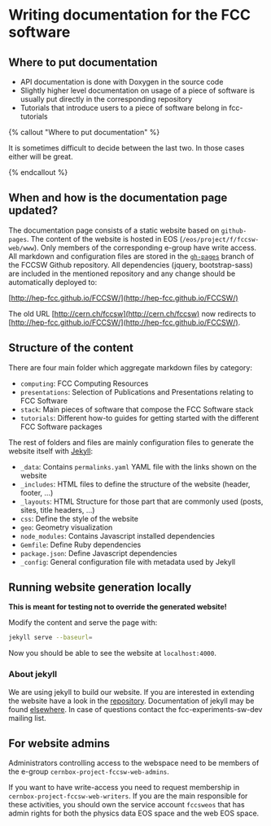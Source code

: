 # Writing documentation for the FCC software


## Where to put documentation

- API documentation is done with Doxygen in the source code
- Slightly higher level documentation on usage of a piece of software is usually put directly in the corresponding repository
- Tutorials that introduce users to a piece of software belong in fcc-tutorials

{% callout "Where to put documentation" %}

 It is sometimes difficult to decide between the last two. In those cases either will be great.

{% endcallout %}

## When and how is the documentation page updated?

The documentation page consists of a static website based on `github-pages`. The content of the website is hosted in EOS (`/eos/project/f/fccsw-web/www`). Only members
of the corresponding e-group have write access. All markdown and configuration files are stored in the [`gh-pages`](https://github.com/HEP-FCC/FCCSW/tree/gh-pages) branch of the
FCCSW Github repository. All dependencies (jquery, bootstrap-sass) are included in the mentioned repository and any change should be automatically deployed to:

[http://hep-fcc.github.io/FCCSW/](http://hep-fcc.github.io/FCCSW/)

The old URL [http://cern.ch/fccsw](http://cern.ch/fccsw) now redirects to [http://hep-fcc.github.io/FCCSW/](http://hep-fcc.github.io/FCCSW/).

## Structure of the content

There are four main folder which aggregate markdown files by category:

- `computing`: FCC Computing Resources
- `presentations`: Selection of Publications and Presentations relating to FCC Software
- `stack`: Main pieces of software that compose the FCC Software stack
- `tutorials`: Different how-to guides for getting started with the different FCC Software packages

The rest of folders and files are mainly configuration files to generate the website itself with [Jekyll](https://jekyllrb.com/):

- `_data`: Contains `permalinks.yaml` YAML file with the links shown on the website
- `_includes`: HTML files to define the structure of the website (header, footer, ...)
- `_layouts`: HTML Structure for those part that are commonly used (posts, sites, title headers, ...)
- `css`: Define the style of the website
- `geo`: Geometry visualization
- `node_modules`: Contains Javascript installed dependencies
- `Gemfile`: Define Ruby dependencies
- `package.json`: Define Javascript dependencies
- `_config`: General configuration file with metadata used by Jekyll


## Running website generation locally

**This is meant for testing not to override the generated website!**

Modify the content and serve the page with:

```bash
jekyll serve --baseurl=
```

Now you should be able to see the website at `localhost:4000`.


### About jekyll

We are using jekyll to build our website. If you are interested in extending the website have a look in
the [repository](https://github.com/HEP-FCC/FCCSW/tree/gh-pages). Documentation of jekyll may be found
[elsewhere](https://jekyllrb.com/). In case of questions contact the fcc-experiments-sw-dev mailing list.


## For website admins

Administrators controlling access to the webspace need to be members of the e-group `cernbox-project-fccsw-web-admins`.

If you want to have write-access you need to request membership in
`cernbox-project-fccsw-web-writers`. If you are the main responsible for these activities, you should own the service account `fccsweos` that has admin rights for both the physics data EOS space and the web EOS space.
